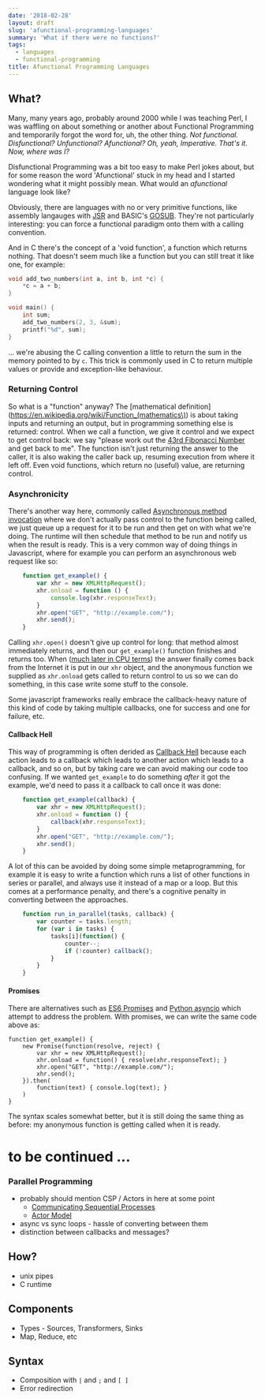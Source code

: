 ```yaml
---
date: '2018-02-28'
layout: draft
slug: 'afunctional-programming-languages'
summary: 'What if there were no functions?'
tags:
  - languages
  - functional-programming
title: Afunctional Programming Languages
---
```


## What?

Many, many years ago, probably around 2000 while I was teaching Perl,
I was waffling on about something or another
about Functional Programming and temporarily forgot the word for, uh, the other thing.
*Not functional.  Disfunctional?  Unfunctional?  Afunctional?  Oh, yeah, Imperative.  That's it.
Now, where was I?*

Disfunctional Programming was a bit too easy to make Perl jokes about, but for some reason
the word 'Afunctional' stuck in my head and I started wondering what it might possibly
mean.  What would an *afunctional* language look like?

Obviously, there are languages with no or very primitive functions, like
assembly langauges with [JSR](https://en.wikipedia.org/wiki/Subroutine#Jump_to_subroutine)
and BASIC's [GOSUB](https://en.wikipedia.org/wiki/GOSUB).
They're not particularly interesting: you can force a functional paradigm onto them 
with a calling convention.

And in C there's the concept of a 'void function', a function which returns nothing.
That doesn't seem much like a function but you can still treat it like one, for example:

```c
void add_two_numbers(int a, int b, int *c) {
    *c = a + b;
}

void main() {
    int sum;
    add_two_numbers(2, 3, &sum);
    printf("%d", sum);
}
```

... we're abusing the C calling convention a little to return the sum in the memory
pointed to by `c`.  This trick is commonly used in C to return multiple values or provide
and exception-like behaviour.

### Returning Control

So what is a "function" anyway?  The
[mathematical definition](https://en.wikipedia.org/wiki/Function_(mathematics\))
is about taking inputs and returning an output, but in programming something else
is returned: control.  When we call a function, we give it control and we expect
to get control back: we say "please work out the
[43rd Fibonacci Number](/art/fibonacci-regex-perversity/) and get back to me".
The function isn't just returning the answer to the caller, it is also waking the
caller back up, resuming execution from where it left off.
Even void functions, which return no (useful) value, are returning control.

### Asynchronicity

There's another way here, commonly called
[Asynchronous method invocation](https://en.wikipedia.org/wiki/Asynchronous_method_invocation)
where we don't actually pass control to the function being called, we just queue up
a request for it to be run and then get on with what we're doing.  The runtime will 
then schedule that method to be run and notify us when the result is ready.  This is 
a very common way of doing things in Javascript, where for example you can perform an
asynchronous web request like so:

```javascript
    function get_example() {
        var xhr = new XMLHttpRequest();
        xhr.onload = function () {
            console.log(xhr.responseText); 
        }
        xhr.open("GET", "http://example.com/");
        xhr.send();
    }
```

Calling `xhr.open()` doesn't give up control for long: that method almost immediately
returns, and then our `get_example()` function finishes and returns too.
When ([much later in CPU terms](https://blog.codinghorror.com/the-infinite-space-between-words/))
the answer finally comes back from the Internet
it is put in our `xhr` object, and the anonymous function we supplied as
`xhr.onload` gets called to return control to us so we can do something,
in this case write some stuff to the console.

Some javascript frameworks really embrace the callback-heavy nature of this kind of
code by taking multiple callbacks, one for success and one for failure, etc.

#### Callback Hell

This way of programming is often derided as [Callback Hell](http://callbackhell.com/)
because each action leads to a callback which leads to another action which leads to a callback,
and so on, but by taking care we can avoid making our code too confusing.  If we wanted
`get_example` to do something *after* it got the example, we'd need to pass it a callback
to call once it was done:

```javascript
    function get_example(callback) {
        var xhr = new XMLHttpRequest();
        xhr.onload = function () {
            callback(xhr.responseText);
        }
        xhr.open("GET", "http://example.com/");
        xhr.send();
    }
```

A lot of this can be avoided by doing some simple metaprogramming, for example it is easy
to write a function which runs a list of other functions in series or parallel, and always
use it instead of a map or a loop.  But this comes at a performance penalty, and there's 
a cognitive penalty in converting between the approaches.

```javascript
    function run_in_parallel(tasks, callback) {
        var counter = tasks.length;
        for (var i in tasks) {
            tasks[i](function() {
                counter--;
                if (!counter) callback();
            }
        }
    }
```

#### Promises

There are alternatives such as
[ES6 Promises](https://developer.mozilla.org/en-US/docs/Web/JavaScript/Reference/Global_Objects/Promise) and
[Python asyncio](https://docs.python.org/3/library/asyncio.html#module-asyncio) which 
attempt to address the problem.  With promises, we can write the same code above as:

    function get_example() {
        new Promise(function(resolve, reject) {
            var xhr = new XMLHttpRequest();
            xhr.onload = function() { resolve(xhr.responseText); }
            xhr.open("GET", "http://example.com/");
            xhr.send();
        }).then(
            function(text) { console.log(text); }
        )
    }

The syntax scales somewhat better, but it is still doing the same thing as before:
my anonymous function is getting called when it is ready.

# to be continued ...

### Parallel Programming

* probably should mention CSP / Actors in here at some point
    * [Communicating Sequential Processes](https://en.wikipedia.org/wiki/Communicating_sequential_processes)
    * [Actor Model](https://en.wikipedia.org/wiki/Actor_model)
* async vs sync loops - hassle of converting between them
* distinction between callbacks and messages?

## How?

* unix pipes
* C runtime

## Components

* Types - Sources, Transformers, Sinks
* Map, Reduce, etc

## Syntax

* Composition with `|` and `;` and `[ ]`
* Error redirection

